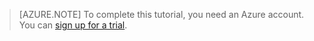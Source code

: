 
> [AZURE.NOTE]
> To complete this tutorial, you need an Azure account. You can <a href="/pricing/1rmb-trial/" target="_blank">sign up for a trial</a>.
